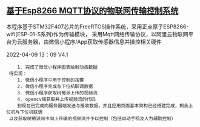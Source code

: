 ## [基于Esp8266 MQTT协议的物联网传输控制系统](https://github.com/OxfordProfessor/STM32Internet)

本程序基于STM32F407芯片的FreeRTOS操作系统，采用正点原子ESP8266-wifi(ESP-01-S系列)作为传输模块，
采用Mqtt网络传输协议，以阿里云物联网平台为云服务器，由微信小程序/App获取传感器信息并操控相关硬件

2022-04-09 13：09 V4.1

        1. 完成了微信小程序图表绘制动态数据
     待实现：
        1. 微信小程序中用于控制的按键
        2. 微信小程序完成与下位机联调数据
        3. 微信小程序获取树莓派上传的视频流
        4. opencv端获取并上传视频流的代码
        到现在已完成向服务器端发送与接收数据，并且应用页面基本架构已经搭建完成，剩余上位机与下位机联调
     以及获取树莓派网卡向上传输的视频流并予以控制（包括自动手机及人为辅助控制）
     
